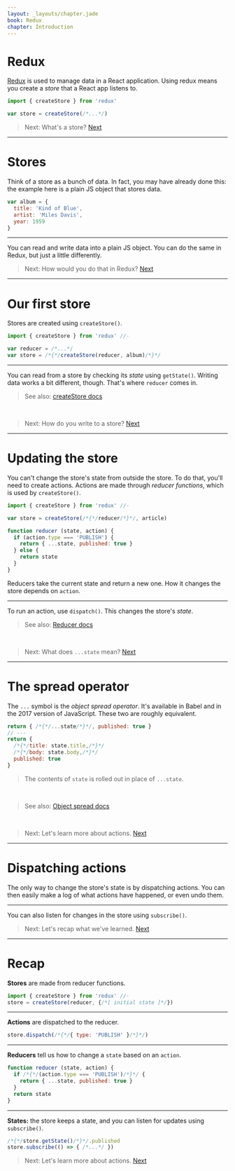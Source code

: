```yaml
---
layout: _layouts/chapter.jade
book: Redux
chapter: Introduction
---
```


Redux
=====

[Redux](http://redux.js.org/) is used to manage data in a React application. Using redux means you create a *store* that a React app listens to.

```js
import { createStore } from 'redux'

var store = createStore(/*...*/)
```

> Next: What's a store? [Next](#stores)

* * * * * * * * * * * * * * * * * * * * * * * * * * * * * * * * * * * * * * *

Stores
======

Think of a store as a bunch of data. In fact, you may have already done this: the example here is a plain JS object that stores data.

```js
var album = {
  title: 'Kind of Blue',
  artist: 'Miles Davis',
  year: 1959
}
```

---

You can read and write data into a plain JS object. You can do the same in Redux, but just a little differently.

<!-- example: examples/intro-simple-read -->

> Next: How would you do that in Redux? [Next](#our-first-store)

* * * * * * * * * * * * * * * * * * * * * * * * * * * * * * * * * * * * * * *

Our first store
===============

Stores are created using `createStore()`. 

```js
import { createStore } from 'redux' //-

var reducer = /*...*/
var store = /*{*/createStore(reducer, album)/*}*/
```

---

You can read from a store by checking its *state* using `getState()`.
Writing data works a bit different, though. That's where `reducer` comes in.

<!-- example: examples/intro-first-store -->

> See also: [createStore docs](http://redux.js.org/docs/basics/Actions.html)

<br>

> Next: How do you write to a store? [Next](#updating-the-store)

* * * * * * * * * * * * * * * * * * * * * * * * * * * * * * * * * * * * * * *

Updating the store
==================

You can't change the store's state from outside the store. To do that, you'll need to create actions. Actions are made through *reducer functions*, which is used by `createStore()`.

```js
import { createStore } from 'redux' //-

var store = createStore(/*{*/reducer/*}*/, article)

function reducer (state, action) {
  if (action.type === 'PUBLISH') {
    return { ...state, published: true }
  } else {
    return state
  }
}
```

Reducers take the current state and return a new one. How it changes the store depends on `action`.

---

To run an action, use `dispatch()`. This changes the store's *state*.

<!-- example: examples/intro-updating -->

> See also: [Reducer docs](http://redux.js.org/docs/basics/Reducers.html)

<br>

> Next: What does `...state` mean? [Next](#spread-operator)

* * * * * * * * * * * * * * * * * * * * * * * * * * * * * * * * * * * * * * *

The spread operator
===================

The `...` symbol is the *object spread operator*. It's available in Babel and in the 2017 version of JavaScript.
These two are roughly equivalent.

```js
return { /*{*/...state/*}*/, published: true }
// ---
return {
  /*{*/title: state.title,/*}*/
  /*{*/body: state.body,/*}*/
  published: true
}
```

> The contents of `state` is rolled out in place of `...state`.

<!--
var state = { name: 'John', age: 3 }
inspect({ ...state, published: true })
-->

<br>

> See also: [Object spread docs](http://redux.js.org/docs/recipes/UsingObjectSpreadOperator.html)

<br>

> Next: Let's learn more about actions. [Next](#dispatching-actions)

* * * * * * * * * * * * * * * * * * * * * * * * * * * * * * * * * * * * * * *

Dispatching actions
===================

The only way to change the store's state is by dispatching actions. You can then easily make a log of what actions have happened, or even undo them.

<!-- example: examples/intro-dispatching -->

---

You can also listen for changes in the store using `subscribe()`.

<!-- example: examples/intro-subscribe -->

> Next: Let's recap what we've learned. [Next](#recap)

* * * * * * * * * * * * * * * * * * * * * * * * * * * * * * * * * * * * * * *

# Recap

**Stores** are made from reducer functions.

```js
import { createStore } from 'redux' //-
store = createStore(reducer, {/*[ initial state ]*/})
```

---

**Actions** are dispatched to the reducer.

```js
store.dispatch(/*{*/{ type: 'PUBLISH' }/*}*/)
```

---

**Reducers** tell us how to change a `state` based on an `action`.

```js
function reducer (state, action) {
  if /*{*/(action.type === 'PUBLISH')/*}*/ {
    return { ...state, published: true }
  }
  return state
}
```

---

**States:** the store keeps a state, and you can listen for updates using `subscribe()`.

```js
/*{*/store.getState()/*}*/.published
store.subscribe(() => { /*...*/ })
```

> Next: Let's learn more about actions. [Next](actions)
